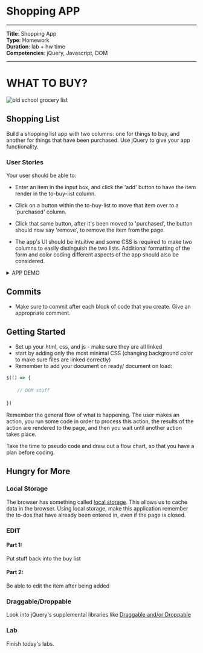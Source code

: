 # Shopping APP

---
**Title**: Shopping App <br>
**Type**: Homework<br>
**Duration**: lab + hw time<br>
**Competencies**: jQuery, Javascript, DOM <br>

---

# WHAT TO BUY?

![old school grocery list](https://i.imgur.com/2r3s7Ov.png)


## Shopping List

Build a shopping list app with two columns: one for things to buy, and another for things that have been purchased. Use jQuery to give your app functionality.

### User Stories
Your user should be able to:

* Enter an item in the input box, and click the 'add' button to have the item render in the to-buy-list column.

* Click on a button within the to-buy-list to move that item over to a 'purchased' column.

* Click that same button, after it's been moved to 'purchased', the button should now say 'remove', to remove the item from the page.

* The app's UI should be intuitive and some CSS is required to make two columns to easily distinguish the two lists. Additional formatting of the form and color coding different aspects of the app should also be considered. 

<details><summary>APP DEMO</summary>

![a demo of app](to_buy_demo.gif)

</details>

## Commits

- Make sure to commit after each block of code that you create. Give an appropriate comment.

## Getting Started

- Set up your html, css, and js - make sure they are all linked
- start by adding only the most minimal CSS (changing background color to make sure files are linked correctly)
- Remember to add your document on ready/ document on load:

```js
$(() => {

	// DOM stuff

})
```

Remember the general flow of what is happening. The user makes an action, you run some code in order to process this action, the results of the action are rendered to the page, and then you wait until another action takes place.

Take the time to pseudo code and draw out a flow chart, so that you have a plan before coding.



## Hungry for More

### Local Storage

The browser has something called [local storage](https://developer.mozilla.org/en-US/docs/Web/Guide/API/DOM/Storage). This allows us to cache data in the browser. Using local storage, make this application remember the to-dos that have already been entered in, even if the page is closed.

### EDIT

#### Part 1:
Put stuff back into the buy list

#### Part 2:

Be able to edit the item after being added


### Draggable/Droppable

Look into jQuery's supplemental libraries like [Draggable and/or Droppable](https://jqueryui.com/droppable/)

### Lab
Finish today's labs.
